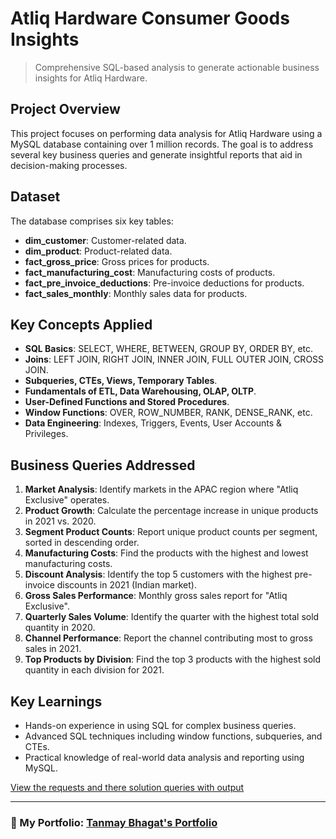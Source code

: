 # Atliq Hardware Consumer Goods Insights  
> Comprehensive SQL-based analysis to generate actionable business insights for Atliq Hardware.

## Project Overview
This project focuses on performing data analysis for Atliq Hardware using a MySQL database containing over 1 million records. The goal is to address several key business queries and generate insightful reports that aid in decision-making processes.

## Dataset
The database comprises six key tables:
- **dim_customer**: Customer-related data.
- **dim_product**: Product-related data.
- **fact_gross_price**: Gross prices for products.
- **fact_manufacturing_cost**: Manufacturing costs of products.
- **fact_pre_invoice_deductions**: Pre-invoice deductions for products.
- **fact_sales_monthly**: Monthly sales data for products.

## Key Concepts Applied
- **SQL Basics**: SELECT, WHERE, BETWEEN, GROUP BY, ORDER BY, etc.
- **Joins**: LEFT JOIN, RIGHT JOIN, INNER JOIN, FULL OUTER JOIN, CROSS JOIN.
- **Subqueries, CTEs, Views, Temporary Tables**.
- **Fundamentals of ETL, Data Warehousing, OLAP, OLTP**.
- **User-Defined Functions and Stored Procedures**.
- **Window Functions**: OVER, ROW_NUMBER, RANK, DENSE_RANK, etc.
- **Data Engineering**: Indexes, Triggers, Events, User Accounts & Privileges.

## Business Queries Addressed
1. **Market Analysis**: Identify markets in the APAC region where "Atliq Exclusive" operates.
2. **Product Growth**: Calculate the percentage increase in unique products in 2021 vs. 2020.
3. **Segment Product Counts**: Report unique product counts per segment, sorted in descending order.
4. **Manufacturing Costs**: Find the products with the highest and lowest manufacturing costs.
5. **Discount Analysis**: Identify the top 5 customers with the highest pre-invoice discounts in 2021 (Indian market).
6. **Gross Sales Performance**: Monthly gross sales report for "Atliq Exclusive".
7. **Quarterly Sales Volume**: Identify the quarter with the highest total sold quantity in 2020.
8. **Channel Performance**: Report the channel contributing most to gross sales in 2021.
9. **Top Products by Division**: Find the top 3 products with the highest sold quantity in each division for 2021.

## Key Learnings
- Hands-on experience in using SQL for complex business queries.
- Advanced SQL techniques including window functions, subqueries, and CTEs.
- Practical knowledge of real-world data analysis and reporting using MySQL.


[View the requests and there  solution queries with output](https://github.com/TanmayBhagat/SQL_consumer-good-insights/blob/fb4d5e1865c886f2197f8e6949f6f57722acd446/TANMAY%20ad-hoc-requests.pdf)

---

### 📂 My Portfolio: [Tanmay Bhagat's Portfolio](https://codebasics.io/portfolio/Tanmay-Bhagat)
